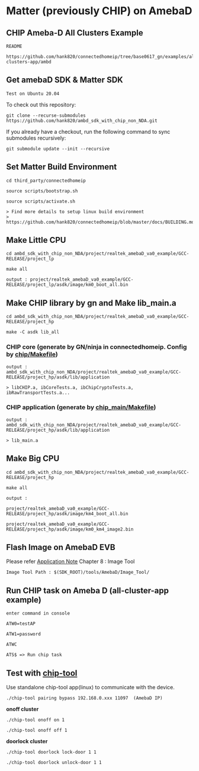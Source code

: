 # Matter (previously CHIP) on AmebaD

## CHIP Ameba-D All Clusters Example

    README

    https://github.com/hank820/connectedhomeip/tree/base0617_gn/examples/all-clusters-app/ambd


## Get amebaD SDK & Matter SDK

    Test on Ubuntu 20.04

To check out this repository:

    git clone --recurse-submodules https://github.com/hank820/ambd_sdk_with_chip_non_NDA.git

If you already have a checkout, run the following command to sync submodules recursively:

	git submodule update --init --recursive

## Set Matter Build Environment 

    cd third_party/connectedhomeip

    source scripts/bootstrap.sh

    source scripts/activate.sh

    > Find more details to setup linux build environment
    > https://github.com/hank820/connectedhomeip/blob/master/docs/BUILDING.md


## Make Little CPU
    cd ambd_sdk_with_chip_non_NDA/project/realtek_amebaD_va0_example/GCC-RELEASE/project_lp

    make all
    
    output : project/realtek_amebaD_va0_example/GCC-RELEASE/project_lp/asdk/image/km0_boot_all.bin

## Make CHIP library by gn and Make lib_main.a

    cd ambd_sdk_with_chip_non_NDA/project/realtek_amebaD_va0_example/GCC-RELEASE/project_hp

    make -C asdk lib_all

    

### CHIP core (generate by GN/ninja in connectedhomeip. Config by [chip/Makefile](https://github.com/hank820/ambd_sdk_with_chip_non_NDA/blob/main/project/realtek_amebaD_va0_example/GCC-RELEASE/project_hp/asdk/make/chip/Makefile))

    output : ambd_sdk_with_chip_non_NDA/project/realtek_amebaD_va0_example/GCC-RELEASE/project_hp/asdk/lib/application

    > libCHIP.a, ibCoreTests.a, ibChipCryptoTests.a, ibRawTransportTests.a...

### CHIP application (generate by [chip_main/Makefile](https://github.com/hank820/ambd_sdk_with_chip_non_NDA/blob/main/project/realtek_amebaD_va0_example/GCC-RELEASE/project_hp/asdk/make/chip_main/Makefile))

    output : ambd_sdk_with_chip_non_NDA/project/realtek_amebaD_va0_example/GCC-RELEASE/project_hp/asdk/lib/application

    > lib_main.a

## Make Big CPU
    cd ambd_sdk_with_chip_non_NDA/project/realtek_amebaD_va0_example/GCC-RELEASE/project_hp

    make all
    
    output : 

    project/realtek_amebaD_va0_example/GCC-RELEASE/project_hp/asdk/image/km4_boot_all.bin
    
    project/realtek_amebaD_va0_example/GCC-RELEASE/project_hp/asdk/image/km0_km4_image2.bin

## Flash Image on AmebaD EVB

Please refer [Application Note](https://github.com/hank820/ambd_sdk_with_chip_non_NDA/blob/master/doc/AN0400%20Ameba-D%20Application%20Note%20v14.pdf) Chapter 8 : Image Tool

    Image Tool Path : $(SDK_ROOT)/tools/AmebaD/Image_Tool/
    

## Run CHIP task on Ameba D (all-cluster-app example)
    enter command in console

    ATW0=testAP

    ATW1=password

    ATWC

    ATS$ => Run chip task


## Test with [chip-tool](https://github.com/hank820/connectedhomeip/tree/master/examples/chip-tool)
Use standalone chip-tool app(linux) to communicate with the device.

`./chip-tool pairing bypass 192.168.0.xxx 11097  (AmebaD IP)`

<b>onoff cluster</b>

`./chip-tool onoff on 1`

`./chip-tool onoff off 1`
    
<b>doorlock cluster</b>

`./chip-tool doorlock lock-door 1 1`
    
`./chip-tool doorlock unlock-door 1 1`

